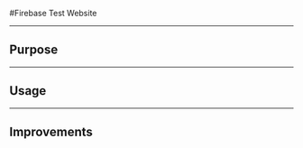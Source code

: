 #Firebase Test Website
<hr/>

<h2>Purpose</h2>

<p></p>

<hr/>

<h2>Usage</h2>

<p></p>

<hr/>

<h2>Improvements<h2>
  
<p></p>
